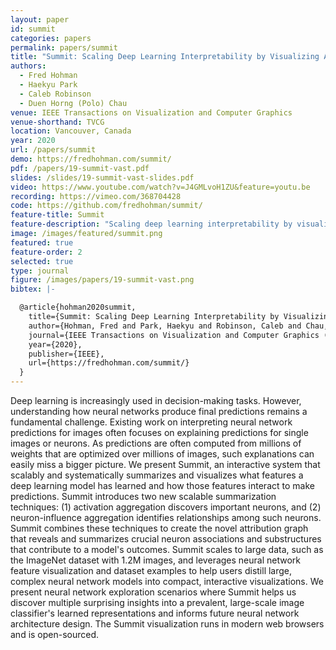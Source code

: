 ```yaml
---
layout: paper
id: summit
categories: papers
permalink: papers/summit
title: "Summit: Scaling Deep Learning Interpretability by Visualizing Activation and Attribution Summarizations"
authors: 
  - Fred Hohman
  - Haekyu Park
  - Caleb Robinson
  - Duen Horng (Polo) Chau
venue: IEEE Transactions on Visualization and Computer Graphics
venue-shorthand: TVCG
location: Vancouver, Canada
year: 2020
url: /papers/summit
demo: https://fredhohman.com/summit/
pdf: /papers/19-summit-vast.pdf
slides: /slides/19-summit-vast-slides.pdf
video: https://www.youtube.com/watch?v=J4GMLvoH1ZU&feature=youtu.be
recording: https://vimeo.com/368704428
code: https://github.com/fredhohman/summit/
feature-title: Summit
feature-description: "Scaling deep learning interpretability by visualizing activation and attribution summarizations"
image: /images/featured/summit.png
featured: true
feature-order: 2
selected: true
type: journal
figure: /images/papers/19-summit-vast.png
bibtex: |-

  @article{hohman2020summit,
    title={Summit: Scaling Deep Learning Interpretability by Visualizing Activation and Attribution Summarizations},
    author={Hohman, Fred and Park, Haekyu and Robinson, Caleb and Chau, Duen Horng},
    journal={IEEE Transactions on Visualization and Computer Graphics (TVCG)},
    year={2020},
    publisher={IEEE},
    url={https://fredhohman.com/summit/}
  }
---
```

    
Deep learning is increasingly used in decision-making tasks.
However, understanding how neural networks produce final predictions remains a fundamental challenge.
Existing work on interpreting neural network predictions for images often focuses on explaining predictions for single images or neurons.
As predictions are often computed from millions of weights that are optimized over millions of images, such explanations can easily miss a bigger picture.
We present Summit, an interactive system that scalably and systematically summarizes and visualizes what features a deep learning model has learned and how those features interact to make predictions.
Summit introduces two new scalable summarization techniques: (1) activation aggregation discovers important neurons, and (2) neuron-influence aggregation identifies relationships among such neurons. 
Summit combines these techniques to create the novel attribution graph that reveals and summarizes crucial neuron associations and substructures that contribute to a model's outcomes.
Summit scales to large data, such as the ImageNet dataset with 1.2M images, and leverages neural network feature visualization and dataset examples to help users distill large, complex neural network models into compact, interactive visualizations.
We present neural network exploration scenarios where Summit helps us discover multiple surprising insights into a prevalent, large-scale image classifier's learned representations and informs future neural network architecture design.
The Summit visualization runs in modern web browsers and is open-sourced.